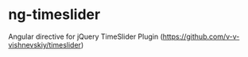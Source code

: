 # ng-timeslider
Angular directive for jQuery TimeSlider Plugin (https://github.com/v-v-vishnevskiy/timeslider)
